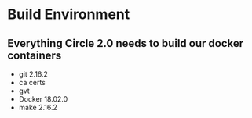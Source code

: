 # Build Environment
## Everything Circle 2.0 needs to build our docker containers
- git 2.16.2
- ca certs
- gvt
- Docker 18.02.0
- make 2.16.2


